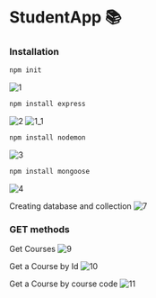 # StudentApp 📚

### Installation

```bash
npm init
```
![1](https://github.com/user-attachments/assets/56308b9d-fea2-41ce-9fe4-39277c8e5dd6)

```bash
npm install express
```
![2](https://github.com/user-attachments/assets/ea947f81-3269-4de7-9bf8-48de76262d32)
![1_1](https://github.com/user-attachments/assets/29922290-18fa-433d-a364-940f6181c275)

```bash
npm install nodemon
```
![3](https://github.com/user-attachments/assets/825c975f-2083-43b4-9363-bebc257f23a5)

```bash
npm install mongoose
```
![4](https://github.com/user-attachments/assets/c0b81b86-0f1b-4b73-992e-0abbb2fba3bb)

Creating database and collection
![7](https://github.com/user-attachments/assets/9b70b669-8f7e-4a7a-a0be-cd385b09607d)

### GET methods
Get Courses
![9](https://github.com/user-attachments/assets/7326f7f5-972f-40cf-a820-49e4ef6ca522)

Get a Course by Id
![10](https://github.com/user-attachments/assets/a670deff-fe01-485c-a560-5ee9d88fc718)

Get a Course by course code
![11](https://github.com/user-attachments/assets/e4f20a84-c954-47b3-8c83-90add5812656)
